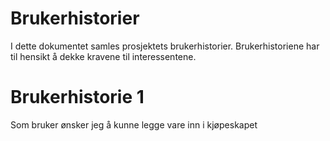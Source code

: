 Brukerhistorier
=
I dette dokumentet samles prosjektets brukerhistorier. Brukerhistoriene har til hensikt å dekke kravene til interessentene.

Brukerhistorie 1
=
Som bruker ønsker jeg å kunne legge vare inn i kjøpeskapet